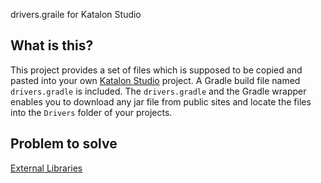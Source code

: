 drivers.graile for Katalon Studio

## What is this?

This project provides a set of files which is supposed to be copied and pasted
into your own [Katalon Studio](https://www.katalon.com/) project. A Gradle build file
 named `drivers.gradle` is included. The `drivers.gradle` and the Gradle wrapper enables
 you to download any jar file from public sites and locate the files into the `Drivers`
 folder of your projects.

## Problem to solve


[External Libraries](https://docs.katalon.com/katalon-studio/docs/external-libraries.html)

